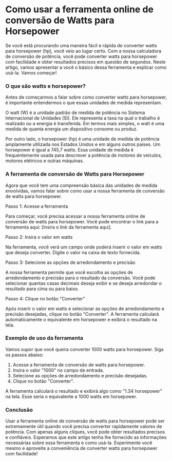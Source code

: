 Como usar a ferramenta online de conversão de Watts para Horsepower
===================================================================

Se você está procurando uma maneira fácil e rápida de converter watts para horsepower (hp), você veio ao lugar certo. Com a nossa calculadora de conversão de potência, você pode converter watts para horsepower com facilidade e obter resultados precisos em questão de segundos. Neste artigo, vamos apresentar a você o básico dessa ferramenta e explicar como usá-la. Vamos começar!

### O que são watts e horsepower?

Antes de começarmos a falar sobre como converter watts para horsepower, é importante entendermos o que essas unidades de medida representam.

O watt (W) é a unidade padrão de medida de potência no Sistema Internacional de Unidades (SI). Ele representa a taxa na qual o trabalho é realizado ou a energia é transferida. Em termos mais simples, o watt é uma medida de quanta energia um dispositivo consome ou produz.

Por outro lado, o horsepower (hp) é uma unidade de medida de potência amplamente utilizada nos Estados Unidos e em alguns outros países. Um horsepower é igual a 745,7 watts. Essa unidade de medida é frequentemente usada para descrever a potência de motores de veículos, motores elétricos e outras máquinas.

### A ferramenta de conversão de Watts para Horsepower

Agora que você tem uma compreensão básica das unidades de medida envolvidas, vamos falar sobre como usar a nossa ferramenta de conversão de watts para horsepower.

Passo 1: Acesse a ferramenta

Para começar, você precisa acessar a nossa ferramenta online de conversão de watts para horsepower. Você pode encontrar o link para a ferramenta aqui: \[Insira o link da ferramenta aqui\].

Passo 2: Insira o valor em watts

Na ferramenta, você verá um campo onde poderá inserir o valor em watts que deseja converter. Digite o valor na caixa de texto fornecida.

Passo 3: Selecione as opções de arredondamento e precisão

A nossa ferramenta permite que você escolha as opções de arredondamento e precisão para o resultado da conversão. Você pode selecionar quantas casas decimais deseja exibir e se deseja arredondar o resultado para cima ou para baixo.

Passo 4: Clique no botão "Converter"

Após inserir o valor em watts e selecionar as opções de arredondamento e precisão desejadas, clique no botão "Converter". A ferramenta calculará automaticamente o equivalente em horsepower e exibirá o resultado na tela.

### Exemplo de uso da ferramenta

Vamos supor que você queira converter 1000 watts para horsepower. Siga os passos abaixo:

1. Acesse a ferramenta de conversão de watts para horsepower.
2. Insira o valor "1000" no campo de entrada.
3. Selecione as opções de arredondamento e precisão desejadas.
4. Clique no botão "Converter".

A ferramenta calculará o resultado e exibirá algo como "1.34 horsepower" na tela. Esse seria o equivalente a 1000 watts em horsepower.

### Conclusão

Usar a ferramenta online de conversão de watts para horsepower pode ser extremamente útil quando você precisa converter rapidamente valores de potência. Com apenas alguns cliques, você pode obter resultados precisos e confiáveis. Esperamos que este artigo tenha lhe fornecido as informações necessárias sobre essa ferramenta e como usá-la. Experimente você mesmo e aproveite a conveniência de converter watts para horsepower com facilidade!
